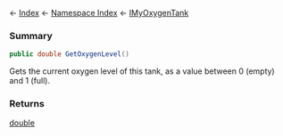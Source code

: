 ← [Index](Api-Index) ← [Namespace Index](Namespace-Index) ← [IMyOxygenTank](Sandbox.ModAPI.Ingame.IMyOxygenTank)

### Summary

```csharp
public double GetOxygenLevel()
```

Gets the current oxygen level of this tank, as a value between 0 (empty) and 1 (full).

### Returns

[double](https://docs.microsoft.com/en-us/dotnet/api/System.Double?view=netframework-4.6)



